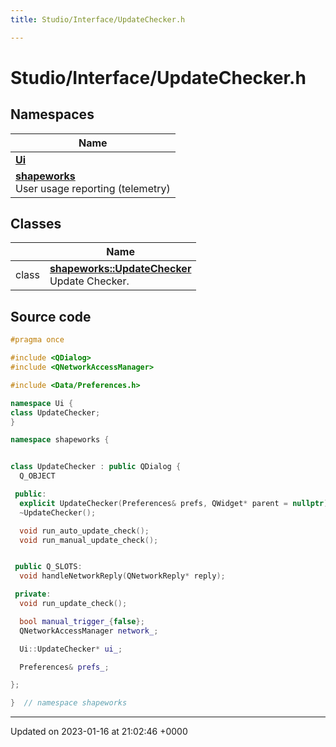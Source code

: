 ```yaml
---
title: Studio/Interface/UpdateChecker.h

---
```


# Studio/Interface/UpdateChecker.h



## Namespaces

| Name           |
| -------------- |
| **[Ui](../Namespaces/namespaceUi.md)**  |
| **[shapeworks](../Namespaces/namespaceshapeworks.md)** <br>User usage reporting (telemetry)  |

## Classes

|                | Name           |
| -------------- | -------------- |
| class | **[shapeworks::UpdateChecker](../Classes/classshapeworks_1_1UpdateChecker.md)** <br>Update Checker.  |




## Source code

```cpp
#pragma once

#include <QDialog>
#include <QNetworkAccessManager>

#include <Data/Preferences.h>

namespace Ui {
class UpdateChecker;
}

namespace shapeworks {


class UpdateChecker : public QDialog {
  Q_OBJECT

 public:
  explicit UpdateChecker(Preferences& prefs, QWidget* parent = nullptr);
  ~UpdateChecker();

  void run_auto_update_check();
  void run_manual_update_check();


 public Q_SLOTS:
  void handleNetworkReply(QNetworkReply* reply);

 private:
  void run_update_check();

  bool manual_trigger_{false};
  QNetworkAccessManager network_;

  Ui::UpdateChecker* ui_;

  Preferences& prefs_;

};

}  // namespace shapeworks
```


-------------------------------

Updated on 2023-01-16 at 21:02:46 +0000
